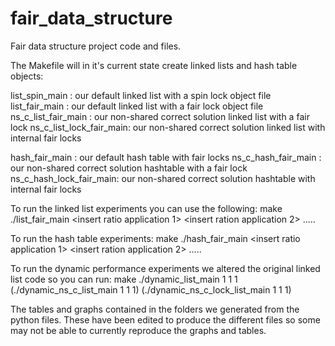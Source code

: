 # fair_data_structure
Fair data structure project code and files.


The Makefile will in it's current state create linked lists and hash table objects:

list_spin_main : our default linked list with a spin lock object file
list_fair_main : our default linked list with a fair lock object file
ns_c_list_fair_main : our non-shared correct solution linked list with a fair lock
ns_c_list_lock_fair_main: our non-shared correct solution linked list with internal fair locks

hash_fair_main : our default hash table with fair locks
ns_c_hash_fair_main : our non-shared correct solution hashtable with a fair lock
ns_c_hash_lock_fair_main: our non-shared correct solution hashtable with internal fair locks

To run the linked list experiments you can use the following:
make
./list_fair_main <no applications> <insert ratio application 1> <insert ration application 2> ..... <duration>

To run the hash table experiments:
make
./hash_fair_main <no buckets> <no applications> <insert ratio application 1> <insert ration application 2> ..... <duration>

To run the dynamic performance experiments we altered the original linked list code so you can run:
make
./dynamic_list_main 1 1 1 
(./dynamic_ns_c_list_main 1 1 1)
(./dynamic_ns_c_lock_list_main 1 1 1)

The tables and graphs contained in the folders we generated from the python files. These have been edited to produce the different files so some may not be able to currently reproduce the graphs and tables. 
